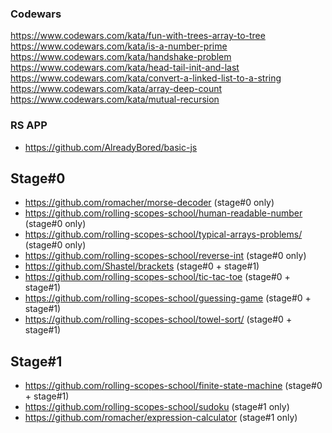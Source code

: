 ### Codewars
https://www.codewars.com/kata/fun-with-trees-array-to-tree
https://www.codewars.com/kata/is-a-number-prime
https://www.codewars.com/kata/handshake-problem
https://www.codewars.com/kata/head-tail-init-and-last
https://www.codewars.com/kata/convert-a-linked-list-to-a-string
https://www.codewars.com/kata/array-deep-count
https://www.codewars.com/kata/mutual-recursion

### RS APP
- https://github.com/AlreadyBored/basic-js

## Stage#0
- https://github.com/romacher/morse-decoder (stage#0 only)
- https://github.com/rolling-scopes-school/human-readable-number (stage#0 only)
- https://github.com/rolling-scopes-school/typical-arrays-problems/ (stage#0 only)
- https://github.com/rolling-scopes-school/reverse-int (stage#0 only)
- https://github.com/Shastel/brackets (stage#0 + stage#1)
- https://github.com/rolling-scopes-school/tic-tac-toe (stage#0 + stage#1)
- https://github.com/rolling-scopes-school/guessing-game (stage#0 + stage#1)
- https://github.com/rolling-scopes-school/towel-sort/ (stage#0 + stage#1)

## Stage#1
- https://github.com/rolling-scopes-school/finite-state-machine (stage#0 + stage#1)
- https://github.com/rolling-scopes-school/sudoku (stage#1 only)
- https://github.com/romacher/expression-calculator (stage#1 only)







